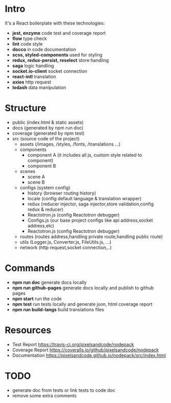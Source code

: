 # Intro
It's a React boilerplate with these technologies:
- **jest, enzyme** code test and coverage report
- **flow** type check
- **lint** code style 
- **docco** in code documentation
- **scss, styled-components** used for styling
- **redux, redux-persist, reselect** store handling 
- **saga** logic handling
- **socket.io-client** socket connection
- **react-intl** translation
- **axios** http request
- **lodash** data manipulation




# Structure


- public (index.html & static assets)
- docs (generated by npm run doc)
- coverage (generated by npm test)
- src (source code of the project)
    - assets (/images, /styles, /fonts, /translations ...)
    - components
        - component A (it includes all js, custom style related to component)
        - component B
    - scenes
        - scene A
        - scene B
    - configs (system config)
        - history (browser routing history)
        - locale (config default language & translation wrapper)
        - redux (reducer injector, saga injector,store validation,config redux & reducer)
        - Reactotron.js (config Reactotron debugger)
        - Configs.js (our base project configs like api address,socket address,etc)
        - Reactotron.js (config Reactotron debugger)
    - routes (routes address,handling private route,handling public route)
    - utils (Logger.js, Converter.js, FileUtils.js, ...)
    - network (http request,socket connection,..)

# Commands
- **npm run doc** generate docs locally
- **npm run github-pages** generate docs locally and publish to github pages
- **npm start** run the code
- **npm test** run tests locally and generate json, html coverage report
- **npm run build-langs** build translations files

# Resources
- Test Report https://travis-ci.org/pixelsandcode/nodepack
- Coverage Report https://coveralls.io/github/pixelsandcode/nodepack
- Documentation https://pixelsandcode.github.io/nodepack/src/index.html

# TODO
- generate doc from tests or link tests to code doc
- remove some extra comments